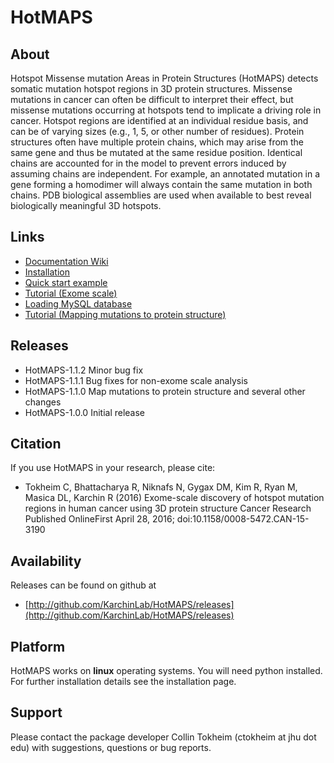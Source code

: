 # HotMAPS

## About

Hotspot Missense mutation Areas in Protein Structures (HotMAPS) detects somatic mutation hotspot regions in 3D protein structures. Missense mutations in cancer can often be difficult to interpret their effect, but missense mutations occurring at hotspots tend to implicate a driving role in cancer. Hotspot regions are identified at an individual residue basis, and can be of varying sizes (e.g., 1, 5, or other number of residues). Protein structures often have multiple protein chains, which may arise from the same gene and thus be mutated at the same residue position. Identical chains are accounted for in the model to prevent errors induced by assuming chains are independent. For example, an annotated mutation in a gene forming a homodimer will always contain the same mutation in both chains. PDB biological assemblies are used when available to best reveal biologically meaningful 3D hotspots.

## Links

* [Documentation Wiki](http://github.com/KarchinLab/HotMAPS/wiki/Home)
* [Installation](http://github.com/KarchinLab/HotMAPS/wiki/Installation)
* <a href="http://github.com/KarchinLab/HotMAPS/wiki/Quick-start">Quick start example</a>
* <a href="http://github.com/KarchinLab/HotMAPS/wiki/Tutorial-(Exome-scale)">Tutorial (Exome scale)</a>
* <a href="http://github.com/KarchinLab/HotMAPS/wiki/MySQL-database">Loading MySQL database</a>
* <a href="http://github.com/KarchinLab/HotMAPS/wiki/Tutorial-(Mapping-mutations)">Tutorial (Mapping mutations to protein structure)</a>

## Releases

* HotMAPS-1.1.2 Minor bug fix
* HotMAPS-1.1.1 Bug fixes for non-exome scale analysis
* HotMAPS-1.1.0 Map mutations to protein structure and several other changes
* HotMAPS-1.0.0 Initial release

## Citation

If you use HotMAPS in your research, please cite:

* Tokheim C, Bhattacharya R, Niknafs N, Gygax DM, Kim R, Ryan M, Masica DL, Karchin R (2016) Exome-scale discovery of hotspot mutation regions in human cancer using 3D protein structure Cancer Research Published OnlineFirst April 28, 2016; doi:10.1158/0008-5472.CAN-15-3190

## Availability

Releases can be found on github at

* [http://github.com/KarchinLab/HotMAPS/releases](http://github.com/KarchinLab/HotMAPS/releases)

## Platform

HotMAPS works on **linux** operating systems. You will need python installed. For further installation details see the installation page.

## Support

Please contact the package developer Collin Tokheim (ctokheim at jhu dot edu) with suggestions, questions or bug reports.
